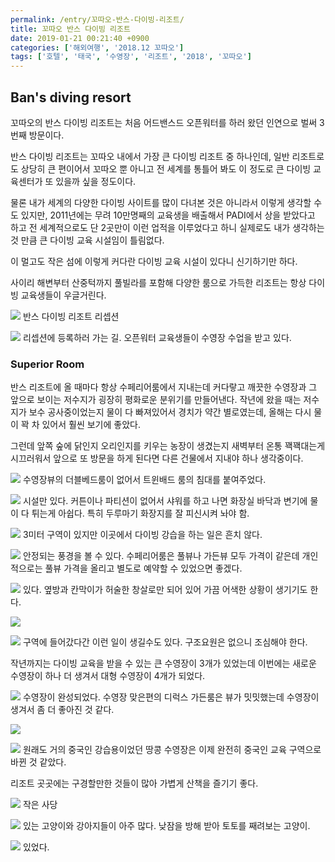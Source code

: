 ```yaml
---
permalink: /entry/꼬따오-반스-다이빙-리조트/
title: 꼬따오 반스 다이빙 리조트
date: 2019-01-21 00:21:40 +0900
categories: ['해외여행', '2018.12 꼬따오']
tags: ['호텔', '태국', '수영장', '리조트', '2018', '꼬따오']
---
```




## Ban's diving resort

꼬따오의 반스 다이빙 리조트는 처음 어드밴스드 오픈워터를 하러 왔던 인연으로 벌써 3번째 방문이다.

  

반스 다이빙 리조트는 꼬따오 내에서 가장 큰 다이빙 리조트 중 하나인데, 일반 리조트로도 상당히 큰 편이어서 꼬따오 뿐 아니고 전 세계를
통틀어 봐도 이 정도로 큰 다이빙 교육센터가 또 있을까 싶을 정도이다.

물론 내가 세계의 다양한 다이빙 사이트를 많이 다녀본 것은 아니라서 이렇게 생각할 수도 있지만, 2011년에는 무려 10만명째의 교육생을
배출해서 PADI에서 상을 받았다고 하고 전 세계적으로도 단 2곳만이 이런 업적을 이루었다고 하니 실제로도 내가 생각하는 것 만큼 큰 다이빙
교육 시설임이 틀림없다.

이 멀고도 작은 섬에 이렇게 커다란 다이빙 교육 시설이 있다니 신기하기만 하다.

  

사이리 해변부터 산중턱까지 풀빌라를 포함해 다양한 룸으로 가득한 리조트는 항상 다이빙 교육생들이 우글거린다.

  

![][link0]
반스 다이빙 리조트 리셉션

  

![][link1]
리셉션에 등록하러 가는 길. 오픈워터 교육생들이 수영장 수업을 받고 있다.

  

### Superior Room

반스 리조트에 올 때마다 항상 수페리어룸에서 지내는데 커다랗고 깨끗한 수영장과 그 앞으로 보이는 저수지가 굉장히 평화로운 분위기를
만들어낸다. 작년에 왔을 때는 저수지가 보수 공사중이었는지 물이 다 빠져있어서 경치가 약간 별로였는데, 올해는 다시 물이 꽉 차 있어서 훨씬
보기에 좋았다.

그런데 앞쪽 숲에 닭인지 오리인지를 키우는 농장이 생겼는지 새벽부터 온통 꽥꽥대는게 시끄러워서 앞으로 또 방문을 하게 된다면 다른 건물에서
지내야 하나 생각중이다.

  

![][link2]
수영장뷰의 더블베드룸이 없어서 트윈배드 룸의 침대를 붙여주었다.

  

![][link3]
시설만 있다. 커튼이나 파티션이 없어서 샤워를 하고 나면 화장실 바닥과 변기에 물이 다 튀는게 아쉽다. 특히 두루마기 화장지를 잘 피신시켜
놔야 함.

  

![][link4]
3미터 구역이 있지만 이곳에서 다이빙 강습을 하는 일은 흔치 않다.

  

![][link5]
안정되는 풍경을 볼 수 있다. 수페리어룸은 풀뷰나 가든뷰 모두 가격이 같은데 개인적으로는 풀뷰 가격을 올리고 별도로 예약할 수 있었으면
좋겠다.

  

![][link6]
있다. 옆방과 칸막이가 허술한 창살로만 되어 있어 가끔 어색한 상황이 생기기도 한다.

  

![][link7]

  

![][link8]
구역에 들어갔다간 이런 일이 생길수도 있다. 구조요원은 없으니 조심해야 한다.

  

  

작년까지는 다이빙 교육을 받을 수 있는 큰 수영장이 3개가 있었는데 이번에는 새로운 수영장이 하나 더 생겨서 대형 수영장이 4개가 되었다.

  

![][link9]
수영장이 완성되었다. 수영장 맞은편의 디럭스 가든룸은 뷰가 밋밋했는데 수영장이 생겨서 좀 더 좋아진 것 같다.

  

![][link10]

  

![][link11]
원래도 거의 중국인 강습용이었던 땅콩 수영장은 이제 완전히 중국인 교육 구역으로 바뀐 것 같았다.

  

리조트 곳곳에는 구경할만한 것들이 많아 가볍게 산책을 즐기기 좋다.

  

![][link12]
작은 사당

  

![][link13]
있는 고양이와 강아지들이 아주 많다. 낮잠을 방해 받아 토토를 째려보는 고양이.

  

![][link14]
있었다.

  

  

  


[link0]:http://cfile27.uf.tistory.com/image/99680D445C44905937705C
[link1]:http://cfile25.uf.tistory.com/image/99751C4F5C44905A2A5C6B
[link2]:http://cfile29.uf.tistory.com/image/99E2803D5C44905A0DC1FB
[link3]:http://cfile7.uf.tistory.com/image/9949B44B5C44905C1478F6
[link4]:http://cfile6.uf.tistory.com/image/99A756485C44905D2B57CA
[link5]:http://cfile21.uf.tistory.com/image/99A378335C44905E0D73B3
[link6]:http://cfile9.uf.tistory.com/image/99A35A455C44905F1A5C08
[link7]:http://cfile9.uf.tistory.com/image/99DE093A5C44906114BBF0
[link8]:http://cfile28.uf.tistory.com/image/9969AC505C4490622AF5F5
[link9]:http://cfile28.uf.tistory.com/image/99505B3E5C4490621B51AD
[link10]:http://cfile4.uf.tistory.com/image/993F723D5C44906302CFCF
[link11]:http://cfile1.uf.tistory.com/image/990C6B4F5C44906417DA6F
[link12]:http://cfile9.uf.tistory.com/image/9994FD345C44906517B326
[link13]:http://cfile21.uf.tistory.com/image/994AD7505C4490662CCC4F
[link14]:http://cfile6.uf.tistory.com/image/99C59F335C4490672BED51
